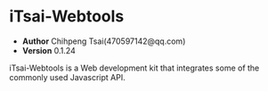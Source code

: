
iTsai-Webtools
==============
<ul>
<li><strong>Author</strong> Chihpeng Tsai(470597142@qq.com)</li>
<li><strong>Version</strong> 0.1.24</li>
</ul>
<p>
iTsai-Webtools is a Web development kit that integrates some of the commonly used Javascript API.</p>